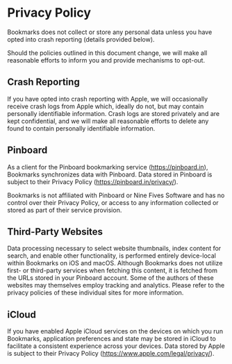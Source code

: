 # Privacy Policy

Bookmarks does not collect or store any personal data unless you have opted into crash reporting (details provided below).

Should the policies outlined in this document change, we will make all reasonable efforts to inform you and provide mechanisms to opt-out.

## Crash Reporting

If you have opted into crash reporting with Apple, we will occasionally receive crash logs from Apple which, ideally do not, but may contain personally identifiable information. Crash logs are stored privately and are kept confidential, and we will make all reasonable efforts to delete any found to contain personally identifiable information.

## Pinboard

As a client for the Pinboard bookmarking service (https://pinboard.in), Bookmarks synchronizes data with Pinboard. Data stored in Pinboard is subject to their Privacy Policy (https://pinboard.in/privacy/).

Bookmarks is not affiliated with Pinboard or Nine Fives Software and has no control over their Privacy Policy, or access to any information collected or stored as part of their service provision.

## Third-Party Websites

Data processing necessary to select website thumbnails, index content for search, and enable other functionality, is performed entirely device-local within Bookmarks on iOS and macOS. Although Bookmarks does not utilize first- or third-party services when fetching this content, it is fetched from the URLs stored in your Pinboard account. Some of the authors of these websites may themselves employ tracking and analytics. Please refer to the privacy policies of these individual sites for more information.

## iCloud

If you have enabled Apple iCloud services on the devices on which you run Bookmarks, application preferences and state may be stored in iCloud to facilitate a consistent experience across your devices. Data stored by Apple is subject to their Privacy Policy (https://www.apple.com/legal/privacy/).
